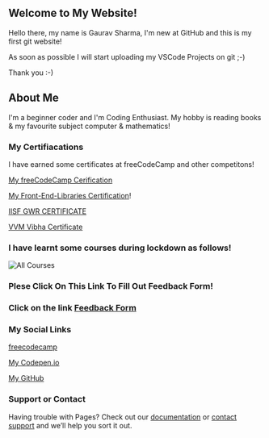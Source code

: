 ## Welcome to My Website!

Hello there, my name is Gaurav Sharma, I'm new at GitHub and this is my first git website! 

As soon as possible I will start uploading my VSCode Projects on git ;-)

Thank you :-)

## About Me

I'm a beginner coder and I'm Coding Enthusiast. My hobby is reading books & my favourite subject computer & mathematics!

### My Certifiacations

I have earned some certificates at freeCodeCamp and other competitons!

[My freeCodeCamp Cerification](https://www.freecodecamp.org/certification/itsgaurav2468/responsive-web-design)

[My Front-End-Libraries Certification](https://www.freecodecamp.org/certification/itsgaurav2468/front-end-libraries)!

[IISF GWR CERTIFICATE](https://user-images.githubusercontent.com/85432077/121040452-89439f00-c7cf-11eb-8a17-97537ec96efd.png)

[VVM Vibha Certificate](https://user-images.githubusercontent.com/85432077/121150794-74afe700-c861-11eb-904e-2d40d33550c3.png)


### I have learnt some courses during lockdown as follows!

![All Courses](https://user-images.githubusercontent.com/85432077/121158227-d1160500-c867-11eb-950c-1eb650e6bd89.png)

### Plese Click On This Link To Fill Out Feedback Form!

### Click on the link [Feedback Form](https://docs.google.com/forms/d/e/1FAIpQLSeMAtOxjYFjWXLhHLafL7uoCwOcxKnc5a692IqC2jWkHZ-ARQ/viewform?usp=sf_link)


### My Social Links
[freecodecamp](https://www.freecodecamp.org/itsgaurav2468)

[My Codepen.io](https://codepen.io/its_me_gaurav)

[My GitHub](https://github.com/gaurav80484)

### Support or Contact

Having trouble with Pages? Check out our [documentation](https://docs.github.com/categories/github-pages-basics/) or [contact support](https://support.github.com/contact) and we’ll help you sort it out.
